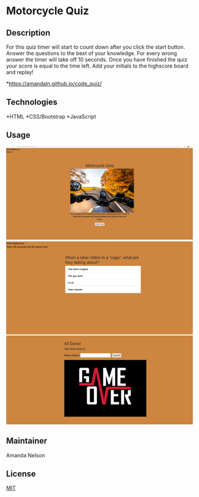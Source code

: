# Motorcycle Quiz
## Description
For this quiz timer will start to count down after you click the start button. Answer the questions to the bext of your knowledge. For every wrong answer the timer will take off 10 seconds. Once you have finished the quiz your score is equal to the time left. Add your initials to the highscore board and replay!

*https://amandaln.github.io/code_quiz/

## Technologies
*HTML
*CSS/Bootstrap
*JavaScript

## Usage
![Screenshot1](./assets/images/Screenshot(25).png)
![Screenshot2](./assets/images/Screenshot(24).png)
![Screenshot3](./assets/images/Screenshot(23).png)


## Maintainer
Amanda Nelson

## License
[MIT](https://choosealicense.com/licenses/mit/)